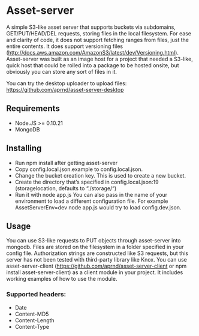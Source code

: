 # Asset-server

A simple S3-like asset server that supports buckets via subdomains, GET/PUT/HEAD/DEL requests, storing files in the local filesystem. For ease and clarity of code, it does not support fetching ranges from files, just the entire contents. It does support versioning files (http://docs.aws.amazon.com/AmazonS3/latest/dev/Versioning.html). Asset-server was built as an image host for a project that needed a S3-like, quick host that could be rolled into a package to be hosted onsite, but obviously you can store any sort of files in it.

You can try the desktop uploader to upload files: https://github.com/aprnd/asset-server-desktop

## Requirements

- Node.JS >= 0.10.21
- MongoDB

## Installing

- Run npm install after getting asset-server
- Copy config.local.json.example to config.local.json.
- Change the bucket creation key. This is used to create a new bucket.
- Create the directory that’s specified in config.local.json:19 (storagelocation, defaults to “./storage/“)
- Run it with node app.js
  You can also pass in the name of your environment to load a different configuration file. For example AssetServerEnv=dev node app.js would try to load config.dev.json.

## Usage

You can use S3-like requests to PUT objects through asset-server into mongodb. Files are stored on the filesystem in a folder specified in your config file. Authorization strings are constructed like S3 requests, but this server has not been tested with third-party library like Knox. You can use asset-server-client (https://github.com/aprnd/asset-server-client or npm install asset-server-client) as a client module in your project. It includes working examples of how to use the module.

### Supported headers:

- Date
- Content-MD5
- Content-Length
- Content-Type
